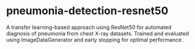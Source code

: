# pneumonia-detection-resnet50
A transfer learning-based approach using ResNet50 for automated diagnosis of pneumonia from chest X-ray datasets. Trained and evaluated using ImageDataGenerator and early stopping for optimal performance.
